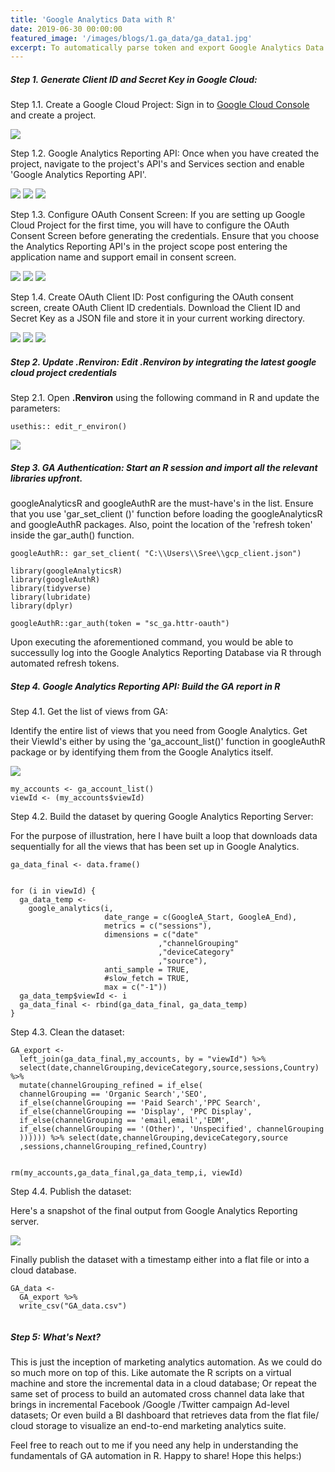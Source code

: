 ```yaml
---
title: 'Google Analytics Data with R'
date: 2019-06-30 00:00:00
featured_image: '/images/blogs/1.ga_data/ga_data1.jpg'
excerpt: To automatically parse token and export Google Analytics Data with R.
---
```



##### Step 1. Generate Client ID and Secret Key in Google Cloud: 

Step 1.1. Create a Google Cloud Project:  Sign in to [Google Cloud Console](https://console.cloud.google.com) and create a project.

![](/images/blogs/1.ga_data/ga_data2.png)

Step 1.2. Google Analytics Reporting API: Once when you have created the project, navigate to the project's API's and Services section and enable 'Google Analytics Reporting API'. 

<div class="gallery" data-columns="1">
	<img src="/images/blogs/1.ga_data/ga_data3.png">
	<img src="/images/blogs/1.ga_data/ga_data4.png">
	<img src="/images/blogs/1.ga_data/ga_data5.png">
</div>


Step 1.3. Configure OAuth Consent Screen: If you are setting up Google Cloud Project for the first time, you will have to configure the OAuth Consent Screen before generating the credentials. Ensure that you choose the Analytics Reporting API's in the project scope post entering the application name and support email in consent screen.

<div class="gallery" data-columns="1">
	<img src="/images/blogs/1.ga_data/ga_data6.png">
	<img src="/images/blogs/1.ga_data/ga_data7.png">
	<img src="/images/blogs/1.ga_data/ga_data8.png">
</div>


Step 1.4. Create OAuth Client ID: Post configuring the OAuth consent screen, create OAuth Client ID credentials. Download the Client ID and Secret Key as a JSON file and store it in your current working directory.

<div class="gallery" data-columns="1">
	<img src="/images/blogs/1.ga_data/ga_data9.png">
	<img src="/images/blogs/1.ga_data/ga_data10.png">
	<img src="/images/blogs/1.ga_data/ga_data11.png">
</div>




##### Step 2.  Update .Renviron: Edit .Renviron by integrating the latest google cloud project credentials

Step 2.1. Open **.Renviron** using the following command in R and update the parameters:    

```
usethis:: edit_r_environ()

```

![](/images/blogs/1.ga_data/ga_data12.JPG)



##### Step 3. GA Authentication: Start an R session and import all the relevant libraries upfront.

googleAnalyticsR and googleAuthR are the must-have's in the list. Ensure that you use 'gar_set_client ()' function before loading the googleAnalyticsR and googleAuthR packages. Also, point the location of the 'refresh token' inside the gar_auth() function. 

```
googleAuthR:: gar_set_client( "C:\\Users\\Sree\\gcp_client.json")

library(googleAnalyticsR)
library(googleAuthR)
library(tidyverse)
library(lubridate)
library(dplyr)

googleAuthR::gar_auth(token = "sc_ga.httr-oauth")

```
Upon executing the aforementioned command, you would be able to successully log into the Google Analytics Reporting Database via R through automated refresh tokens.

##### Step 4. Google Analytics Reporting API: Build the GA report in R  

Step 4.1. Get the list of views from GA: 

Identify the entire list of views that you need from Google Analytics. Get their ViewId's either by using the 'ga_account_list()' function in googleAuthR package or by identifying them from the Google Analytics itself.

![](/images/blogs/1.ga_data/ga_data13.JPG)

```
my_accounts <- ga_account_list()
viewId <- (my_accounts$viewId)

```



Step 4.2. Build the dataset by quering Google Analytics Reporting Server: 

For the purpose of illustration, here I have built a loop that downloads data sequentially for all the views that has been set up in Google Analytics.

```
ga_data_final <- data.frame()


for (i in viewId) {
  ga_data_temp <- 
    google_analytics(i, 
                     date_range = c(GoogleA_Start, GoogleA_End),
                     metrics = c("sessions"),
                     dimensions = c("date"
                                 ,"channelGrouping"
                                 ,"deviceCategory"
                                 ,"source"),
                     anti_sample = TRUE,
                     #slow_fetch = TRUE,
                     max = c("-1"))
  ga_data_temp$viewId <- i
  ga_data_final <- rbind(ga_data_final, ga_data_temp)
}

```

Step 4.3. Clean the dataset:


```
GA_export <- 
  left_join(ga_data_final,my_accounts, by = "viewId") %>%
  select(date,channelGrouping,deviceCategory,source,sessions,Country) %>%
  mutate(channelGrouping_refined = if_else(
  channelGrouping == 'Organic Search','SEO',
  if_else(channelGrouping == 'Paid Search','PPC Search',
  if_else(channelGrouping == 'Display', 'PPC Display',
  if_else(channelGrouping == 'email,email','EDM',
  if_else(channelGrouping == '(Other)', 'Unspecified', channelGrouping  
  )))))) %>% select(date,channelGrouping,deviceCategory,source
  ,sessions,channelGrouping_refined,Country)


rm(my_accounts,ga_data_final,ga_data_temp,i, viewId)

```

Step 4.4. Publish the dataset:

Here's a snapshot of the final output from Google Analytics Reporting server. 


![](/images/blogs/1.ga_data/ga_data14.JPG)


Finally publish the dataset with a timestamp either into a flat file or into a cloud database. 

```
GA_data <- 
  GA_export %>%
  write_csv("GA_data.csv")
  
```

##### Step 5: What's Next?

This is just the inception of marketing analytics automation. As we could do so much more on top of this. Like automate the R scripts on a virtual machine and store the incremental data in a cloud database; Or repeat the same set of process to build an automated cross channel data lake that brings in incremental Facebook /Google /Twitter campaign Ad-level datasets; Or even build a BI dashboard that retrieves data from the flat file/ cloud storage to visualize an end-to-end marketing analytics suite. 

Feel free to reach out to me if you need any help in understanding the fundamentals of GA automation in R. Happy to share! Hope this helps:)

